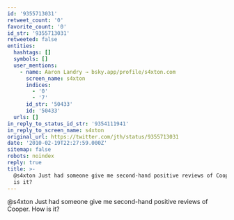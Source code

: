 ```yaml
---
id: '9355713031'
retweet_count: '0'
favorite_count: '0'
id_str: '9355713031'
retweeted: false
entities:
  hashtags: []
  symbols: []
  user_mentions:
    - name: Aaron Landry → bsky.app/profile/s4xton.com
      screen_name: s4xton
      indices:
        - '0'
        - '7'
      id_str: '50433'
      id: '50433'
  urls: []
in_reply_to_status_id_str: '9354111941'
in_reply_to_screen_name: s4xton
original_url: https://twitter.com/jth/status/9355713031
date: '2010-02-19T22:27:59.000Z'
sitemap: false
robots: noindex
reply: true
title: >-
  @s4xton Just had someone give me second-hand positive reviews of Cooper. How
  is it?
---
```


@s4xton Just had someone give me second-hand positive reviews of Cooper. How is it?